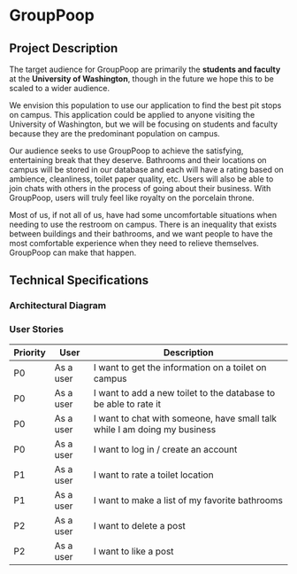 # GroupPoop

## Project Description

The target audience for GroupPoop are primarily the **students and faculty** at the **University of Washington**, though in the future we hope this to be scaled to a wider audience. 

We envision this population to use our application to find the best pit stops on campus. This application could be applied to anyone visiting the University of Washington, but we will be focusing on students and faculty because they are the predominant population on campus.

Our audience seeks to use GroupPoop to achieve the satisfying, entertaining break that they deserve. Bathrooms and their locations on campus will be stored in our database and each will have a rating based on ambience, cleanliness, toilet paper quality, etc. Users will also be able to join chats with others in the process of going about their business. With GroupPoop, users will truly feel like royalty on the porcelain throne.

Most of us, if not all of us, have had some uncomfortable situations when needing to use the restroom on campus. There is an inequality that exists between buildings and their bathrooms, and we want people to have the most comfortable experience when they need to relieve themselves. GroupPoop can make that happen.


## Technical Specifications

### Architectural Diagram

### User Stories

| Priority | User | Description |
| --- | --- | --- |
| P0 | As a user | I want to get the information on a toilet on campus |
| P0 | As a user | I want to add a new toilet to the database to be able to rate it |
| P0 | As a user | I want to chat with someone, have small talk while I am doing my business |
| P0 | As a user | I want to log in / create an account |
| P1 | As a user | I want to rate a toilet location |
| P1 | As a user | I want to make a list of my favorite bathrooms |
| P2 | As a user | I want to delete a post |
| P2 | As a user | I want to like a post |

